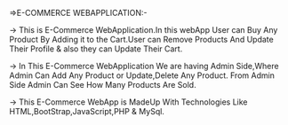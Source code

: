 =>E-COMMERCE WEBAPPLICATION:-

-> This is E-Commerce WebApplication.In this webApp User can Buy Any Product By Adding it to the Cart.User can Remove Products And Update 
   Their Profile & also they can Update Their Cart.

-> In This E-Commerce WebApplication We are having Admin Side,Where Admin Can Add Any Product or Update,Delete Any Product.
   From Admin Side Admin Can See How Many Products Are Sold.

-> This E-Commerce WebApp is MadeUp With Technologies Like HTML,BootStrap,JavaScript,PHP & MySql.

